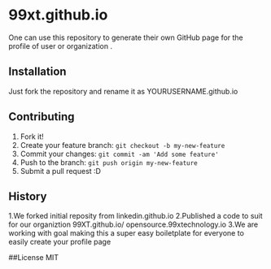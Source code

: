 # 99xt.github.io
One can use this repository to generate their own GitHub page for the profile of user or organization .

## Installation
Just fork the repository and rename it as YOURUSERNAME.github.io

## Contributing

1. Fork it!
2. Create your feature branch: `git checkout -b my-new-feature`
3. Commit your changes: `git commit -am 'Add some feature'`
4. Push to the branch: `git push origin my-new-feature`
5. Submit a pull request :D

## History
1.We forked initial reposity from linkedin.github.io
2.Published a code to suit for our organiztion 99XT.github.io/ opensource.99xtechnology.io
3.We are working with goal making this a super easy boiletplate for everyone to easily create your profile page

##License
MIT

